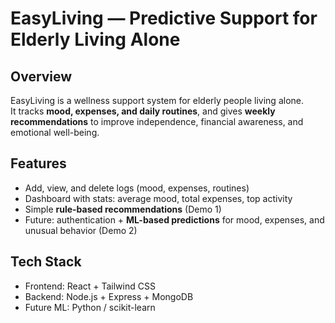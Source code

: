 # EasyLiving — Predictive Support for Elderly Living Alone

## Overview

EasyLiving is a wellness support system for elderly people living alone.  
It tracks **mood, expenses, and daily routines**, and gives **weekly recommendations** to improve independence, financial awareness, and emotional well-being.

## Features

- Add, view, and delete logs (mood, expenses, routines)
- Dashboard with stats: average mood, total expenses, top activity
- Simple **rule-based recommendations** (Demo 1)
- Future: authentication + **ML-based predictions** for mood, expenses, and unusual behavior (Demo 2)

## Tech Stack

- Frontend: React + Tailwind CSS
- Backend: Node.js + Express + MongoDB
- Future ML: Python / scikit-learn
